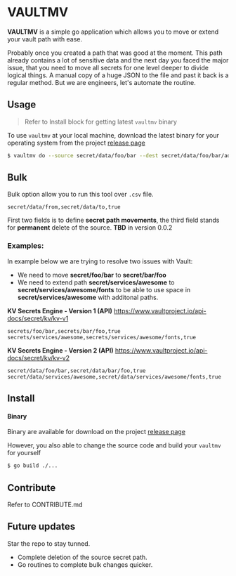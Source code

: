 # VAULTMV

**VAULTMV** is a simple go application which allows you to move or extend your vault path with ease. 

Probably once you created a path that was good at the moment. This path already contains a lot of sensitive data and the next day you faced the major issue, that you need to move all secrets for one level deeper to divide logical things. A manual copy of a huge JSON to the file and past it back is a regular method. But we are engineers, let's automate the routine. 

## Usage

> Refer to Install block for getting latest `vaultmv` binary

To use `vaultmv` at your local machine, download the latest binary for your operating system from the project [release page](https://github.com/idestis/vaultmv/releases)

```bash
$ vaultmv do --source secret/data/foo/bar --dest secret/data/foo/bar/add
```

## Bulk

Bulk option allow you to run this tool over `.csv` file.

```csv
secret/data/from,secret/data/to,true
```

First two fields is to define **secret path movements**, the third field stands for **permanent** delete of the source. **TBD** in version 0.0.2

### **Examples:**

In example below we are trying to resolve two issues with Vault:

- We need to move **secret/foo/bar** to **secret/bar/foo**
- We need to extend path **secret/services/awesome** to **secret/services/awesome/fonts** to be able to use space in **secret/services/awesome** with additonal paths.

**KV Secrets Engine - Version 1 (API)**
https://www.vaultproject.io/api-docs/secret/kv/kv-v1

```csv
secrets/foo/bar,secrets/bar/foo,true
secrets/services/awesome,secrets/services/awesome/fonts,true
```

**KV Secrets Engine - Version 2 (API)**
https://www.vaultproject.io/api-docs/secret/kv/kv-v2

```csv
secret/data/foo/bar,secret/data/bar/foo,true
secret/data/services/awesome,secret/data/services/awesome/fonts,true
```

## Install

#### **Binary**

Binary are available for download on the project [release page](https://github.com/idestis/vaultmv/releases)

However, you also able to change the source code and build your `vaultmv` for yourself

```bash
$ go build ./...
```

## Contribute

Refer to CONTRIBUTE.md

## Future updates

Star the repo to stay tunned.

- Complete deletion of the source secret path.
- Go routines to complete bulk changes quicker.
